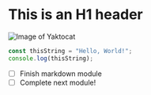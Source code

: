 # This is an H1 header

![Image of Yaktocat](https://octodex.github.com/images/yaktocat.png)

``` javascript
const thisString = "Hello, World!";
console.log(thisString);
```
- [ ] Finish markdown module
- [ ] Complete next module!
